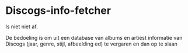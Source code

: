 # Discogs-info-fetcher
Is niet niet af.

De bedoeling is om uit een database van albums en artiest informatie van Discogs (jaar, genre, stijl, afbeelding ed) te vergaren en dan op te slaan
